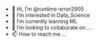 - 👋 Hi, I’m @runtime-error2905
- 👀 I’m interested in Data_Science
- 🌱 I’m currently learning ML
- 💞️ I’m looking to collaborate on ...
- 📫 How to reach me ...

<!---
runtime-error2905/runtime-error2905 is a ✨ special ✨ repository because its `README.md` (this file) appears on your GitHub profile.
You can click the Preview link to take a look at your changes.
--->
